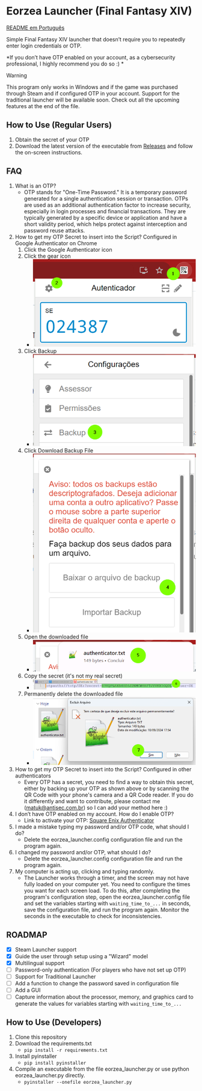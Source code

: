 # Eorzea Launcher (Final Fantasy XIV)
[README em Português](README-pt.md)

Simple Final Fantasy XIV launcher that doesn’t require you to repeatedly enter login credentials or OTP.

*If you don’t have OTP enabled on your account, as a cybersecurity professional, I highly recommend you do so :) *

> [!WARNING]
> This program only works in Windows and if the game was purchased through Steam and if configured OTP in your account. Support for the traditional launcher will be available soon. Check out all the upcoming features at the end of the file.

## How to Use (Regular Users)
1. Obtain the secret of your OTP
2. Download the latest version of the executable from [Releases](https://github.com/victormatuk/eorzea_launcher/releases/download/prod/eorzea_launcher.exe) and follow the on-screen instructions.

## FAQ
1. What is an OTP?
   - OTP stands for "One-Time Password." It is a temporary password generated for a single authentication session or transaction. OTPs are used as an additional authentication factor to increase security, especially in login processes and financial transactions. They are typically generated by a specific device or application and have a short validity period, which helps protect against interception and password reuse attacks.
2. How to get my OTP Secret to insert into the Script? Configured in Google Authenticator on Chrome
   1. Click the Google Authenticator icon
   2. Click the gear icon
      - ![Step](/images/step1.png)
   3. Click Backup
      - ![Step](/images/step2.png)
   3. Click Download Backup File
      - ![Step](/images/step3.png)
   4. Open the downloaded file
       - ![Step](/images/step4.png)
   5. Copy the secret (it's not my real secret)
      - ![Step](/images/step5.png)
   6. Permanently delete the downloaded file
      - ![Step](/images/step6.png)
3. How to get my OTP Secret to insert into the Script? Configured in other authenticators
   - Every OTP has a secret, you need to find a way to obtain this secret, either by backing up your OTP as shown above or by scanning the QR Code with your phone's camera and a QR Code reader. If you do it differently and want to contribute, please contact me (matuk@antisec.com.br) so I can add your method here :)
4. I don’t have OTP enabled on my account. How do I enable OTP?
   - Link to activate your OTP: [Square Enix Authenticator](https://www.square-enix-games.com/en_US/seaccount/otp/authenticator.html)
5. I made a mistake typing my password and/or OTP code, what should I do?
   - Delete the eorzea_launcher.config configuration file and run the program again.
6. I changed my password and/or OTP, what should I do?
   - Delete the eorzea_launcher.config configuration file and run the program again.
7. My computer is acting up, clicking and typing randomly.
   - The Launcher works through a timer, and the screen may not have fully loaded on your computer yet. You need to configure the times you want for each screen load. To do this, after completing the program's configuration step, open the eorzea_launcher.config file and set the variables starting with `waiting_time_to_...` in seconds, save the configuration file, and run the program again. Monitor the seconds in the executable to check for inconsistencies.

## ROADMAP
- [x] Steam Launcher support
- [x] Guide the user through setup using a "Wizard" model
- [x] Multilingual support
- [ ] Password-only authentication (For players who have not set up OTP)
- [ ] Support for Traditional Launcher
- [ ] Add a function to change the password saved in configuration file
- [ ] Add a GUI
- [ ] Capture information about the processor, memory, and graphics card to generate the values for variables starting with `waiting_time_to_...`

## How to Use (Developers)
1. Clone this repository
2. Download the requirements.txt
   - `pip install -r requirements.txt`
3. Install pyinstaller
   - `pip install pyinstaller`
4. Compile an executable from the file eorzea_launcher.py or use python eorzea_launcher.py directly.
   - `pyinstaller --onefile eorzea_launcher.py`